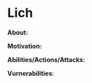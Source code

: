 
# Lich 
  
**About:** 
  
**Motivation:** 
  
**Abilities/Actions/Attacks:**  
  
**Vurnerabilities**:  